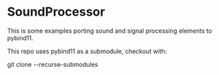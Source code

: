 # SoundProcessor
This is some examples porting sound and signal processing elements to pybind11.

This repo uses pybind11 as a submodule, checkout with:

git clone --recurse-submodules

